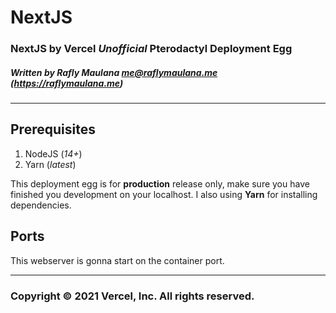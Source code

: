 # NextJS
### NextJS by Vercel _Unofficial_ Pterodactyl Deployment Egg
##### Written by Rafly Maulana <me@raflymaulana.me> (https://raflymaulana.me)
---
## Prerequisites
1. NodeJS (*14+*)
2. Yarn (*latest*)

This deployment egg is for **production** release only, make sure you have finished you development on your localhost. I also using **Yarn** for installing dependencies.

## Ports
This webserver is gonna start on the container port.

---
### Copyright © 2021 Vercel, Inc. All rights reserved.